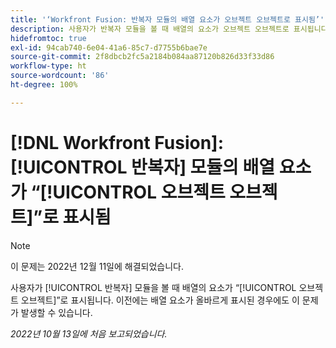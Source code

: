 ```yaml
---
title: '‘Workfront Fusion: 반복자 모듈의 배열 요소가 오브젝트 오브젝트로 표시됨’'
description: 사용자가 반복자 모듈을 볼 때 배열의 요소가 오브젝트 오브젝트로 표시됩니다. 이전에는 배열 요소가 올바르게 표시된 경우에도 이 문제가 발생할 수 있습니다.
hidefromtoc: true
exl-id: 94cab740-6e04-41a6-85c7-d7755b6bae7e
source-git-commit: 2f8dbcb2fc5a2184b084aa87120b826d33f33d86
workflow-type: ht
source-wordcount: '86'
ht-degree: 100%

---
```


# [!DNL Workfront Fusion]: [!UICONTROL 반복자] 모듈의 배열 요소가 “[!UICONTROL 오브젝트 오브젝트]”로 표시됨

>[!NOTE]
>
>이 문제는 2022년 12월 11일에 해결되었습니다.

사용자가 [!UICONTROL 반복자] 모듈을 볼 때 배열의 요소가 “[!UICONTROL 오브젝트 오브젝트]”로 표시됩니다. 이전에는 배열 요소가 올바르게 표시된 경우에도 이 문제가 발생할 수 있습니다.

_2022년 10월 13일에 처음 보고되었습니다._
